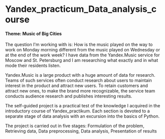 # Yandex_practicum_Data_analysis_course
#### Theme: Music of Big Cities 
The question I'm working with is: How is the music played on the way to work on Monday morning different from the music played on Wednesday or at the end of the work week? I have data from the Yandex.Music service for Moscow and St. Petersburg and I am researching what exactly and in what mode their residents listen.   

Yandex.Music is a large product with a huge amount of data for research. Teams of such services often conduct research about users to maintain interest in the product and attract new users. To retain customers and attract new ones, to make the brand more recognizable, the service team conducts audience research and publishes interesting results.

The self-guided project is a practical test of the knowledge I acquired in the introductory course of Yandex_practikum. Each section is devoted to a separate stage of data analysis with an excursion into the basics of Python.

The project is carried out in five stages: Formulation of the problem, Retrieving data, Data preprocessing, Data analysis, Presentation of results
